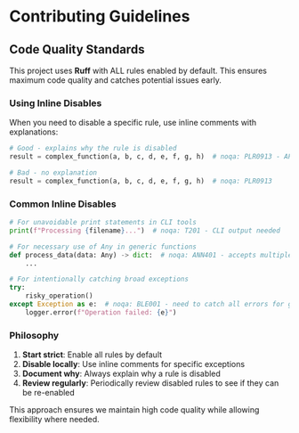 # Contributing Guidelines

## Code Quality Standards

This project uses **Ruff** with ALL rules enabled by default. This ensures maximum code quality and catches potential issues early.

### Using Inline Disables

When you need to disable a specific rule, use inline comments with explanations:

```python
# Good - explains why the rule is disabled
result = complex_function(a, b, c, d, e, f, g, h)  # noqa: PLR0913 - API requires all parameters

# Bad - no explanation
result = complex_function(a, b, c, d, e, f, g, h)  # noqa: PLR0913
```

### Common Inline Disables

```python
# For unavoidable print statements in CLI tools
print(f"Processing {filename}...")  # noqa: T201 - CLI output needed

# For necessary use of Any in generic functions
def process_data(data: Any) -> dict:  # noqa: ANN401 - accepts multiple types by design
    ...

# For intentionally catching broad exceptions
try:
    risky_operation()
except Exception as e:  # noqa: BLE001 - need to catch all errors for graceful degradation
    logger.error(f"Operation failed: {e}")
```

### Philosophy

1. **Start strict**: Enable all rules by default
2. **Disable locally**: Use inline comments for specific exceptions
3. **Document why**: Always explain why a rule is disabled
4. **Review regularly**: Periodically review disabled rules to see if they can be re-enabled

This approach ensures we maintain high code quality while allowing flexibility where needed.